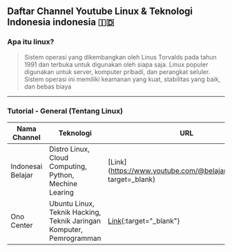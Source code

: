 ## Daftar Channel Youtube Linux & Teknologi Indonesia indonesia 🇮🇩

### Apa itu linux?
>Sistem operasi yang dikembangkan oleh Linus Torvalds pada tahun 1991 dan terbuka untuk digunakan oleh siapa saja. Linux populer digunakan untuk server, komputer pribadi, dan perangkat seluler. Sistem operasi ini memiliki keamanan yang kuat, stabilitas yang baik, dan bebas biaya
-------
### Tutorial - General (Tentang Linux)
| Nama Channel          | Teknologi                                                           |                         URL                          |
| ----------------------| ------------------------------------------------------------------- | -----------------------------------------------------|
| Indonesai Belajar     | Distro Linux, Cloud Computing, Python, Mechine Learing              | [Link](https://www.youtube.com/@belajaridn/playlists target=_blank)|
| Ono Center            | Ubuntu Linux, Teknik Hacking, Teknik Jaringan Komputer, Pemrogramman| [Link](https://www.youtube.com/@OnnoCenter/playlists){:target="_blank"}|
